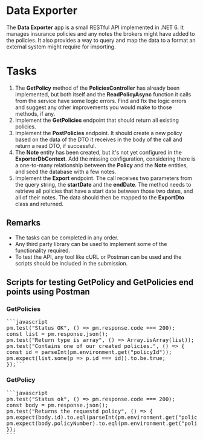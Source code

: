 ﻿# Data Exporter

The **Data Exporter** app is a small RESTful API implemented in .NET 6. It manages insurance policies and any notes the brokers might have added to the policies. It also provides a way to query and map the data to a format an external system might require for importing.

# Tasks

1. The **GetPolicy** method of the **PoliciesController** has already been implemented, but both itself and the **ReadPolicyAsync** function it calls from the service have some logic errors. Find and fix the logic errors and suggest any other improvements you would make to those methods, if any.
2. Implement the **GetPolicies** endpoint that should return all existing policies.
3. Implement the **PostPolicies** endpoint. It should create a new policy based on the data of the DTO it receives in the body of the call and return a read DTO, if successful. 
4. The **Note** entity has been created, but it's not yet configured in the **ExporterDbContext**. Add the missing configuration, considering there is a one-to-many relationship between the **Policy** and the **Note** entities, and seed the database with a few notes.
5. Implement the **Export** endpoint. The call receives two parameters from the query string, the **startDate** and the **endDate**. The method needs to retrieve all policies that have a start date between those two dates, and all of their notes. The data should then be mapped to the **ExportDto** class and returned.

## Remarks

- The tasks can be completed in any order.
- Any third party library can be used to implement some of the functionality required.
- To test the API, any tool like cURL or Postman can be used and the scripts should be included in the submission.

## Scripts for testing GetPolicy and GetPolicies end points using Postman

### GetPolicies
<pre>
```javascript
pm.test("Status OK", () => pm.response.code === 200);
const list = pm.response.json();
pm.test("Return type is array", () => Array.isArray(list));
pm.test("Contains one of our created policies.", () => {
const id = parseInt(pm.environment.get("policyId"));
pm.expect(list.some(p => p.id === id)).to.be.true;
});```
</pre>

### GetPolicy
<pre>
```javascript
pm.test("Status ok", () => pm.response.code === 200);
const body = pm.response.json();
pm.test("Returns the requestd policy", () => {
pm.expect(body.id).to.eql(parseInt(pm.environment.get("policyId")));
pm.expect(body.policyNumber).to.eql(pm.environment.get("policyNumber"));
});
```
  </pre>
